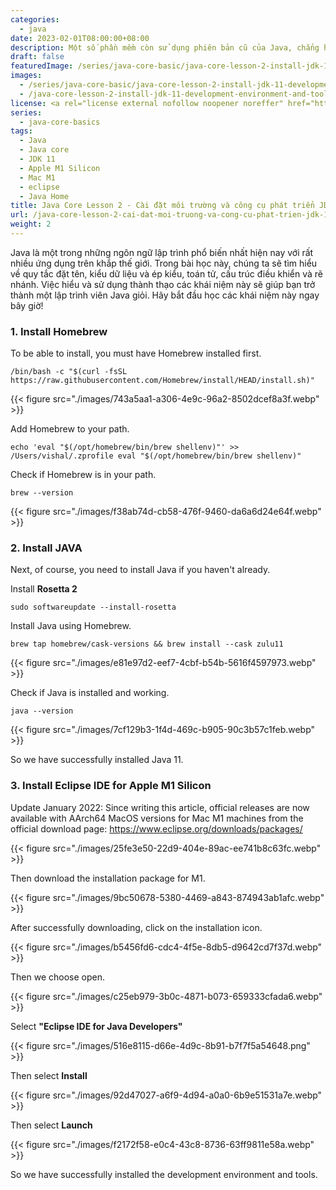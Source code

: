 ```yaml
---
categories:
  - java
date: 2023-02-01T08:00:00+08:00
description: Một số phần mềm còn sử dụng phiên bản cũ của Java, chẳng hạn như JDK 11, do đó cài đặt JDK 11 sẽ giúp bạn có thể chạy các ứng dụng đó trên máy tính Mac M1 của mình. Bài viết này sẽ hướng dẫn bạn cách cài đặt JDK 11 và thiết lập biến môi trường Java Home trên Mac M1.
draft: false
featuredImage: /series/java-core-basic/java-core-lesson-2-install-jdk-11-development-environment-and-tools-and-set-up-java-home-on-mac-m1.webp
images:
  - /series/java-core-basic/java-core-lesson-2-install-jdk-11-development-environment-and-tools-and-set-up-java-home-on-mac-m1.webp
  - /java-core-lesson-2-install-jdk-11-development-environment-and-tools-and-set-up-java-home-on-mac-m1/images/index.png
license: <a rel="license external nofollow noopener noreffer" href="https://creativecommons.org/licenses/by-nc/4.0/" target="_blank">CC BY-NC 4.0</a>
series:
  - java-core-basics
tags:
  - Java
  - Java core
  - JDK 11
  - Apple M1 Silicon
  - Mac M1
  - eclipse
  - Java Home
title: Java Core Lesson 2 - Cài đặt môi trường và công cụ phát triển JDK 11 và thiết lập Java Home trên Mac M1
url: /java-core-lesson-2-cai-dat-moi-truong-va-cong-cu-phat-trien-jdk-11-va-thiet-lap-java-home-tren-mac-m1
weight: 2
---
```


Java là một trong những ngôn ngữ lập trình phổ biến nhất hiện nay với rất nhiều ứng dụng trên khắp thế giới. Trong bài học này, chúng ta sẽ tìm hiểu về quy tắc đặt tên, kiểu dữ liệu và ép kiểu, toán tử, cấu trúc điều khiển và rẽ nhánh. Việc hiểu và sử dụng thành thạo các khái niệm này sẽ giúp bạn trở thành một lập trình viên Java giỏi. Hãy bắt đầu học các khái niệm này ngay bây giờ!

### 1. Install Homebrew

To be able to install, you must have Homebrew installed first.

```
/bin/bash -c "$(curl -fsSL https://raw.githubusercontent.com/Homebrew/install/HEAD/install.sh)"
```

{{< figure src="./images/743a5aa1-a306-4e9c-96a2-8502dcef8a3f.webp" >}}

Add Homebrew to your path.

```
echo 'eval "$(/opt/homebrew/bin/brew shellenv)"' >> /Users/vishal/.zprofile eval "$(/opt/homebrew/bin/brew shellenv)"
```

Check if Homebrew is in your path.

```
brew --version
```

{{< figure src="./images/f38ab74d-cb58-476f-9460-da6a6d24e64f.webp" >}}

### 2. Install JAVA

Next, of course, you need to install Java if you haven't already.

Install **Rosetta 2**

```
sudo softwareupdate --install-rosetta
```

Install Java using Homebrew.

```
brew tap homebrew/cask-versions && brew install --cask zulu11
```

{{< figure src="./images/e81e97d2-eef7-4cbf-b54b-5616f4597973.webp" >}}

Check if Java is installed and working.

```
java --version
```

{{< figure src="./images/7cf129b3-1f4d-469c-b905-90c3b57c1feb.webp" >}}

So we have successfully installed Java 11.

### 3. Install Eclipse IDE for Apple M1 Silicon

Update January 2022: Since writing this article, official releases are now available with AArch64 MacOS versions for Mac M1 machines from the official download page: https://www.eclipse.org/downloads/packages/

{{< figure src="./images/25fe3e50-22d9-404e-89ac-ee741b8c63fc.webp" >}}

Then download the installation package for M1.

{{< figure src="./images/9bc50678-5380-4469-a843-874943ab1afc.webp" >}}

After successfully downloading, click on the installation icon.

{{< figure src="./images/b5456fd6-cdc4-4f5e-8db5-d9642cd7f37d.webp" >}}

Then we choose open.

{{< figure src="./images/c25eb979-3b0c-4871-b073-659333cfada6.webp" >}}

Select **"Eclipse IDE for Java Developers"**

{{< figure src="./images/516e8115-d66e-4d9c-8b91-b7f7f5a54648.png" >}}

Then select **Install**

{{< figure src="./images/92d47027-a6f9-4d94-a0a0-6b9e51531a7e.webp" >}}

Then select **Launch**

{{< figure src="./images/f2172f58-e0c4-43c8-8736-63ff9811e58a.webp" >}}

So we have successfully installed the development environment and tools.
